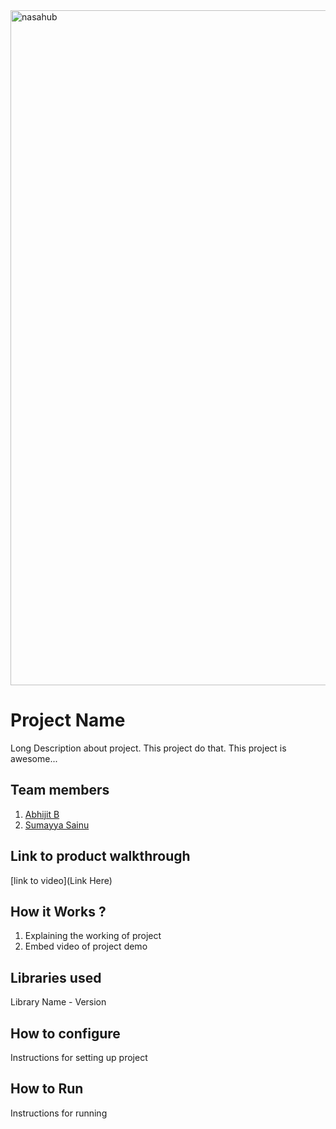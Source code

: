


<img width="1920" height="1080" alt="nasahub" src="https://github.com/user-attachments/assets/e8544200-f902-41ee-a2f2-7375cad5043d" />




# Project Name
Long Description about project. This project do that. This project is awesome...
## Team members
1. [Abhijit B](https://github.com/abhi-jithb)
2. [Sumayya Sainu](https://github.com/Zumayyahhh)
## Link to product walkthrough
[link to video](Link Here)
## How it Works ?
1. Explaining the working of project
2. Embed video of project demo
## Libraries used
Library Name - Version
## How to configure
Instructions for setting up project
## How to Run
Instructions for running
